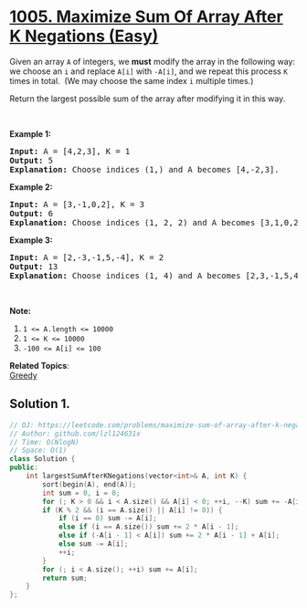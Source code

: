 # [1005. Maximize Sum Of Array After K Negations (Easy)](https://leetcode.com/problems/maximize-sum-of-array-after-k-negations/)

<p>Given an array <code>A</code> of integers, we <strong>must</strong>&nbsp;modify the array in the following way: we choose an <code>i</code>&nbsp;and replace&nbsp;<code>A[i]</code> with <code>-A[i]</code>, and we repeat this process <code>K</code> times in total.&nbsp; (We may choose the same index <code>i</code> multiple times.)</p>

<p>Return the largest possible sum of the array after modifying it in this way.</p>

<p>&nbsp;</p>

<p><strong>Example 1:</strong></p>

<pre><strong>Input: </strong>A = <span id="example-input-1-1">[4,2,3]</span>, K = <span id="example-input-1-2">1</span>
<strong>Output: </strong><span id="example-output-1">5
<strong>Explanation: </strong>Choose indices (1,) and A becomes [4,-2,3].</span>
</pre>

<div>
<p><strong>Example 2:</strong></p>

<pre><strong>Input: </strong>A = <span id="example-input-2-1">[3,-1,0,2]</span>, K = <span id="example-input-2-2">3</span>
<strong>Output: </strong>6
<span id="example-output-1"><strong>Explanation: </strong>Choose indices (1, 2, 2) and A becomes [3,1,0,2].</span>
</pre>

<div>
<p><strong>Example 3:</strong></p>

<pre><strong>Input: </strong>A = <span id="example-input-3-1">[2,-3,-1,5,-4]</span>, K = <span id="example-input-3-2">2</span>
<strong>Output: </strong><span id="example-output-3">13
</span><span id="example-output-1"><strong>Explanation: </strong>Choose indices (1, 4) and A becomes [2,3,-1,5,4].</span>
</pre>
</div>
</div>

<p>&nbsp;</p>

<p><strong>Note:</strong></p>

<ol>
	<li><code>1 &lt;= A.length &lt;= 10000</code></li>
	<li><code>1 &lt;= K &lt;= 10000</code></li>
	<li><code>-100 &lt;= A[i] &lt;= 100</code></li>
</ol>


**Related Topics**:  
[Greedy](https://leetcode.com/tag/greedy/)

## Solution 1.

```cpp
// OJ: https://leetcode.com/problems/maximize-sum-of-array-after-k-negations/
// Author: github.com/lzl124631x
// Time: O(NlogN)
// Space: O(1)
class Solution {
public:
    int largestSumAfterKNegations(vector<int>& A, int K) {
        sort(begin(A), end(A));
        int sum = 0, i = 0;
        for (; K > 0 && i < A.size() && A[i] < 0; ++i, --K) sum += -A[i];
        if (K % 2 && (i == A.size() || A[i] != 0)) {
            if (i == 0) sum -= A[i];
            else if (i == A.size()) sum += 2 * A[i - 1];
            else if (-A[i - 1] < A[i]) sum += 2 * A[i - 1] + A[i];
            else sum -= A[i];
            ++i;
        }
        for (; i < A.size(); ++i) sum += A[i];
        return sum;
    }
};
```